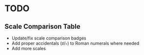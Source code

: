 # TODO

## Scale Comparison Table
- Update/fix scale comparison badges
- Add proper accidentals (♯/♭) to Roman numerals where needed
- Add more scales